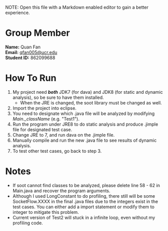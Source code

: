 NOTE: Open this file with a Markdown enabled editor to gain a better experience.

# Group Member
__Name:__ Quan Fan  
__Email:__ qfan005@ucr.edu  
__Student ID:__ 862099688

# How To Run
1. My project need __*both*__ JDK7 (for dava) and JDK8 (for static and dynamic analysis), so be sure to have them installed.  
    * When the JRE is changed, the soot library must be changed as well.
2. Import the project into eclipse.
3. You need to designate which .java file will be analyzed by modifying _Main.\_className_ (e.g. "Test1").
4. Run the program under JRE8 to do static analysis and produce .jimple file for designated test case.
5. Change JRE to 7, and run dava on the .jimple file.
6. Manually compile and run the new .java file to see results of dynamic analysis.
7. To test other test cases, go back to step 3.

# Notes
* If soot cannot find classes to be analyzed, please delete line 58 - 62 in Main.java and recover the program arguments.
* Although I used LongConstant to do profiling, there still will be some SocketFlow.XXXX in the final .java files due to the integers exist in the test cases. You can either add a import statement or modify them to integer to mitigate this problem.
* Current version of Test2 will stuck in a infinite loop, even without my profiling code.
